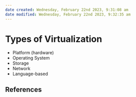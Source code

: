 ```yaml
---
date created: Wednesday, February 22nd 2023, 9:31:08 am
date modified: Wednesday, February 22nd 2023, 9:32:35 am
---
```


# Types of Virtualization

- Platform (hardware)
- Operating System
- Storage
- Network
- Language-based

## References
